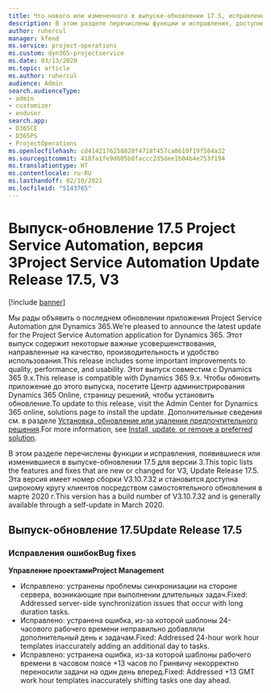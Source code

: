 ```yaml
---
title: Что нового или измененного в выпуске-обновлении 17.5, исправление, Project Service Automation, версия 3
description: В этом разделе перечислены функции и исправления, доступные в выпуске-обновлении 17.5 для Project Service Automation версии 3.
author: ruhercul
manager: kfend
ms.service: project-operations
ms.custom: dyn365-projectservice
ms.date: 03/13/2020
ms.topic: article
ms.author: ruhercul
audience: Admin
search.audienceType:
- admin
- customizer
- enduser
search.app:
- D365CE
- D365PS
- ProjectOperations
ms.openlocfilehash: cd4142176258820f4718f457ca8610f19f584a32
ms.sourcegitcommit: 418fa1fe9d605b8faccc2d5dee1b04b4e753f194
ms.translationtype: HT
ms.contentlocale: ru-RU
ms.lasthandoff: 02/10/2021
ms.locfileid: "5143765"
---
```

# <a name="project-service-automation-update-release-175-v3"></a><span data-ttu-id="a5269-103">Выпуск-обновление 17.5 Project Service Automation, версия 3</span><span class="sxs-lookup"><span data-stu-id="a5269-103">Project Service Automation Update Release 17.5, V3</span></span>

[!include [banner](../includes/psa-now-project-operations.md)]

<span data-ttu-id="a5269-104">Мы рады объявить о последнем обновлении приложения Project Service Automation для Dynamics 365.</span><span class="sxs-lookup"><span data-stu-id="a5269-104">We’re pleased to announce the latest update for the Project Service Automation application for Dynamics 365.</span></span> <span data-ttu-id="a5269-105">Этот выпуск содержит некоторые важные усовершенствования, направленные на качество, производительность и удобство использования.</span><span class="sxs-lookup"><span data-stu-id="a5269-105">This release includes some important improvements to quality, performance, and usability.</span></span>  <span data-ttu-id="a5269-106">Этот выпуск совместим с Dynamics 365 9.x.</span><span class="sxs-lookup"><span data-stu-id="a5269-106">This release is compatible with Dynamics 365 9.x.</span></span> <span data-ttu-id="a5269-107">Чтобы обновить приложение до этого выпуска, посетите Центр администрирования Dynamics 365 Online, страницу решений, чтобы установить обновление.</span><span class="sxs-lookup"><span data-stu-id="a5269-107">To update to this release, visit the Admin Center for Dynamics 365 online, solutions page to install the update.</span></span> <span data-ttu-id="a5269-108">Дополнительные сведения см. в разделе [Установка, обновление или удаление предпочтительного решения](https://docs.microsoft.com/power-platform/admin/install-remove-preferred-solution).</span><span class="sxs-lookup"><span data-stu-id="a5269-108">For more information, see [Install, update, or remove a preferred solution](https://docs.microsoft.com/power-platform/admin/install-remove-preferred-solution).</span></span>

<span data-ttu-id="a5269-109">В этом разделе перечислены функции и исправления, появившиеся или изменившиеся в выпуске-обновлении 17.5 для версии 3.</span><span class="sxs-lookup"><span data-stu-id="a5269-109">This topic lists the features and fixes that are new or changed for V3, Update Release 17.5.</span></span> <span data-ttu-id="a5269-110">Эта версия имеет номер сборки V3.10.7.32 и становится доступна широкому кругу клиентов посредством самостоятельного обновления в марте 2020 г.</span><span class="sxs-lookup"><span data-stu-id="a5269-110">This version has a build number of V3.10.7.32 and is generally available through a self-update in March 2020.</span></span>


## <a name="update-release-175"></a><span data-ttu-id="a5269-111">Выпуск-обновление 17.5</span><span class="sxs-lookup"><span data-stu-id="a5269-111">Update Release 17.5</span></span>

### <a name="bug-fixes"></a><span data-ttu-id="a5269-112">Исправления ошибок</span><span class="sxs-lookup"><span data-stu-id="a5269-112">Bug fixes</span></span>


<span data-ttu-id="a5269-113">**Управление проектами**</span><span class="sxs-lookup"><span data-stu-id="a5269-113">**Project Management**</span></span>

- <span data-ttu-id="a5269-114">Исправлено: устранены проблемы синхронизации на стороне сервера, возникающие при выполнении длительных задач.</span><span class="sxs-lookup"><span data-stu-id="a5269-114">Fixed: Addressed server-side synchronization issues that occur with long duration tasks.</span></span>
- <span data-ttu-id="a5269-115">Исправлено: устранена ошибка, из-за которой шаблоны 24-часового рабочего времени неправильно добавляли дополнительный день к задачам.</span><span class="sxs-lookup"><span data-stu-id="a5269-115">Fixed: Addressed 24-hour work hour templates inaccurately adding an additional day to tasks.</span></span>
- <span data-ttu-id="a5269-116">Исправлено: устранена ошибка, из-за которой шаблоны рабочего времени в часовом поясе +13 часов по Гринвичу некорректно переносили задачи на один день вперед.</span><span class="sxs-lookup"><span data-stu-id="a5269-116">Fixed: Addressed +13 GMT work hour templates inaccurately shifting tasks one day ahead.</span></span>

